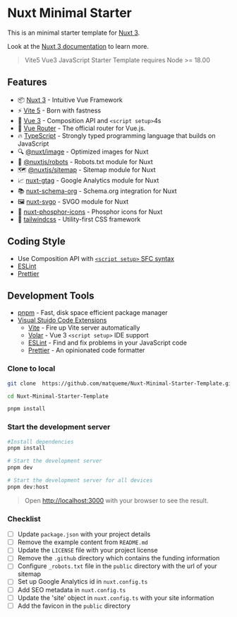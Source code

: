 # Nuxt Minimal Starter

This is an minimal starter template for [Nuxt 3](https://nuxt.com).

Look at the [Nuxt 3 documentation](https://nuxt.com/docs/getting-started/introduction) to learn more.

> Vite5 Vue3 JavaScript Starter Template requires Node >= 18.00

## Features

- 📦 [Nuxt 3](https://github.com/nuxt/nuxt) - Intuitive Vue Framework
- ⚡️ [Vite 5](https://github.com/vitejs/vite) - Born with fastness
- 🖖 [Vue 3](https://github.com/vuejs/core) - Composition API and `<script setup>`4s
- 🚦 [Vue Router](https://github.com/vuejs/router) - The official router for Vue.js.
- 🔥 [TypeScript](https://github.com/microsoft/TypeScript) - Strongly typed programming language that builds on JavaScript
- 🔍 [@nuxt/image](https://github.com/nuxt/image) - Optimized images for Nuxt
- 🤖 [@nuxtjs/robots](https://github.com/nuxt-modules/robots) - Robots.txt module for Nuxt
- 🗺️ [@nuxtjs/sitemap](https://github.com/nuxt-modules/sitemap) - Sitemap module for Nuxt
- 📈 [nuxt-gtag](https://github.com/johannschopplich/nuxt-gtag) - Google Analytics module for Nuxt
- 📚 [nuxt-schema-org](https://github.com/harlan-zw/nuxt-schema-org) - Schema.org integration for Nuxt
- 🖼️ [nuxt-svgo](https://github.com/cpsoinos/nuxt-svgo) - SVGO module for Nuxt
- 🎨 [nuxt-phosphor-icons](https://github.com/oyedejioyewole/nuxt-phosphor-icons) - Phosphor icons for Nuxt
- 🌈 [tailwindcss](https://github.com/tailwindlabs/tailwindcss) - Utility-first CSS framework

## Coding Style

- Use Composition API with [`<script setup>` SFC syntax](https://github.com/vuejs/rfcs/pull/227)
- [ESLint](https://eslint.org)
- [Prettier](https://prettier.io)

## Development Tools

- [pnpm](https://pnpm.io/) - Fast, disk space efficient package manager
- [Visual Stuido Code Extensions](./.vscode/extensions.json)
  - [Vite](https://marketplace.visualstudio.com/items?itemName=antfu.vite) - Fire up Vite server automatically
  - [Volar](https://marketplace.visualstudio.com/items?itemName=Vue.volar) - Vue 3 `<script setup>` IDE support
  - [ESLint](https://marketplace.visualstudio.com/items?itemName=dbaeumer.vscode-eslint) - Find and fix problems in your JavaScript code
  - [Prettier](https://marketplace.visualstudio.com/items?itemName=esbenp.prettier-vscode) - An opinionated code formatter

### Clone to local

```bash
git clone  https://github.com/matqueme/Nuxt-Minimal-Starter-Template.git

cd Nuxt-Minimal-Starter-Template

pnpm install
```

### Start the development server

```bash
#Install dependencies
pnpm install

# Start the development server
pnpm dev

# Start the development server for all devices
pnpm dev:host
```

> Open [http://localhost:3000](http://localhost:3000) with your browser to see the result.

### Checklist

- [ ] Update `package.json` with your project details
- [ ] Remove the example content from `README.md`
- [ ] Update the `LICENSE` file with your project license
- [ ] Remove the `.github` directory which contains the funding information
- [ ] Configure `_robots.txt` file in the `public` directory with the url of your sitemap
- [ ] Set up Google Analytics id in `nuxt.config.ts`
- [ ] Add SEO metadata in `nuxt.config.ts`
- [ ] Update the 'site' object in `nuxt.config.ts` with your site information
- [ ] Add the favicon in the `public` directory
